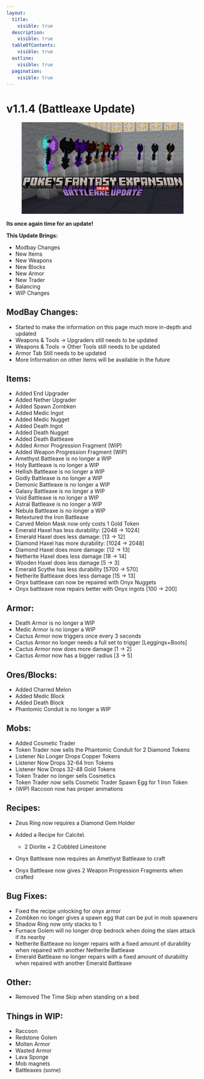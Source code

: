 ```yaml
---
layout:
  title:
    visible: true
  description:
    visible: true
  tableOfContents:
    visible: true
  outline:
    visible: true
  pagination:
    visible: true
---
```


# v1.1.4 (Battleaxe Update)

<figure><img src="../../.gitbook/assets/image (3).png" alt=""><figcaption></figcaption></figure>

**Its once again time for an update!**

**This Update Brings:**

* Modbay Changes
* New Items
* New Weapons
* New Blocks
* New Armor
* New Trader
* Balancing
* WIP Changes

## ModBay Changes:

* Started to make the information on this page much more in-depth and updated
* Weapons & Tools -> Upgraders still needs to be updated
* Weapons & Tools -> Other Tools still needs to be updated
* Armor Tab Still needs to be updated
* More Information on other items will be available in the future



## Items:

* Added End Upgrader
* Added Nether Upgrader
* Added Spawn Zombken
* Added Medic Ingot
* Added Medic Nugget
* Added Death Ingot
* Added Death Nugget
* Added Death Battleaxe
* Added Armor Progression Fragment (WIP)
* Added Weapon Progression Fragment (WIP)
* Amethyst Battleaxe is no longer a WIP
* Holy Battleaxe is no longer a WIP
* Hellish Battleaxe is no longer a WIP
* Godly Battleaxe is no longer a WIP
* Demonic Battleaxe is no longer a WIP
* Galaxy Battleaxe is no longer a WIP
* Void Battleaxe is no longer a WIP
* Astral Battleaxe is no longer a WIP
* Nebula Battleaxe is no longer a WIP
* Retextured the Iron Battleaxe
* Carved Melon Mask now only costs 1 Gold Token
* Emerald Haxel has less durability: \[2048 -> 1024]
* Emerald Haxel does less damage: \[13 -> 12]
* Diamond Haxel has more durability: \[1024 -> 2048]
* Diamond Haxel does more damage: \[12 -> 13]
* Netherite Haxel does less damage \[18 -> 14]
* Wooden Haxel does less damage \[5 -> 3]
* Emerald Scythe has less durability \[5700 -> 570]
* Netherite Battleaxe does less damage \[15 -> 13]
* Onyx battleaxe can now be repaired with Onyx Nuggets
* Onyx battleaxe now repairs better with Onyx ingots \[100 -> 200]

## Armor:

* Death Armor is no longer a WIP
* Medic Armor is no longer a WIP
* Cactus Armor now triggers once every 3 seconds
* Cactus Armor no longer needs a full set to trigger \[Leggings+Boots]
* Cactus Armor now does more damage \[1 -> 2]
* Cactus Armor now has a bigger radius \[3 -> 5]

## Ores/Blocks:

* Added Charred Melon
* Added Medic Block
* Added Death Block
* Phantomic Conduit is no longer a WIP

## Mobs:

* Added Cosmetic Trader
* Token Trader now sells the Phantomic Conduit for 2 Diamond Tokens
* Listener No Longer Drops Copper Tokens
* Listener Now Drops 32-64 Iron Tokens
* Listener Now Drops 32-48 Gold Tokens
* Token Trader no longer sells Cosmetics
* Token Trader now sells Cosmetic Trader Spawn Egg for 1 Iron Token
* (WIP) Raccoon now has proper animations

## Recipes:

* Zeus Ring now requires a Diamond Gem Holder
* Added a Recipe for Calcite\

  * 2 Diorite + 2 Cobbled Limestone
* Onyx Battleaxe now requires an Amethyst Battleaxe to craft
* Onyx Battleaxe now gives 2 Weapon Progression Fragments when crafted

## Bug Fixes:

* Fixed the recipe unlocking for onyx armor
* Zombken no longer gives a spawn egg that can be put in mob spawners
* Shadow Ring now only stacks to 1
* Furnace Golem will no longer drop bedrock when doing the slam attack if its nearby
* Netherite Battleaxe no longer repairs with a fixed amount of durability when repaired with another Netherite Battleaxe
* Emerald Battleaxe no longer repairs with a fixed amount of durability when repaired with another Emerald Battleaxe

## Other:

* Removed The Time Skip when standing on a bed

## Things in WIP:

* Raccoon
* Redstone Golem
* Molten Armor
* Wasted Armor
* Lava Sponge
* Mob magnets
* Battleaxes (some)

